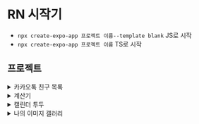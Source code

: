 # RN 시작기

- `npx create-expo-app 프로젝트 이름--template blank` JS로 시작
- `npx create-expo-app 프로젝트 이름` TS로 시작

## 프로젝트

<details>
<summary>카카오톡 친구 목록</summary>
<div markdown="1">
<img src="https://github.com/user-attachments/assets/e6079446-f05c-4caf-957d-610eaab35d4b"  width="200" height="400"/>

### 노치 영역

- 아이폰 X부터 생긴 화면 상하단의 영역을 노치라 부르며, 노치 영역 부터 렌더링
- 대처 방법
  1. 최상단 컴포넌트를 SafeAreaView 사용(안드로이드,아이폰)
  2. 라이브러리 사용()
     - `react-native-iphone-x-helper`(2022년 11월 부터 아카이빙 됨)
     - 대체 라이브러리 : `react-native-safe-area-context`

### 아이콘

- https://icons.expo.fyi/Index

### ScrollView vs FlatList

- ScrollView 역할 : 데이터가 단순히 화면에 벗어났을 때 스크롤을 생성해서 스와이프를 통해 벗어난 부분을 보여줄 수 있게 해주는데에 목적이 있음. 따라서 데이터의 양이 많지 않고 고정적일 때 사용(그러므로 friendList에 사용하기엔 적절하지 않음)
- FlatList : 한 번에 모든 데이터 대신에 화면에 보여지는 부분만을 렌더링 하기 때문에 스크롤 뷰에 비해 압도적인 성능을 보여줌.

### 스타일

- inline : 만약 서비스가 커지면 inline은 최적화 측면에서는 좋지 않음. 이유는 렌더링 될 때마다 새로운 object가 할당되기 때문
- StyleSheet : 어떤 스타일인지 또 한번 들어가봐야 하는 단점 있음
- Styled Component : 네이밍을 직접할 수 있으므로 StyleSheet보다 직관적

</div>
</details>

<details>
<summary>계산기</summary>
<div markdown="2">

### UI

- 직관적이게 하기 위해 flex로 행을 나눈 뒤, 위에서 아래로 UI 그리기
- 7 ~ 9, 4 ~ 6, 1 ~ 3 부분은 같은 로직이라 배열 생성 후 map함수로 로직단축

### TextView 글자 수에 따라 글자 크기 줄이기

- `adjustsFontSizeToFit` 사용,
- `numberOfLines` 속성 이용해 한 줄로
- `minimumFontScale` 이용해 최소 크기 지정

### UI와 로직 분리

- custom hook으로 UI와 로직 분리

</div>
</details>

<details>
<summary>캘린더 투두</summary>
<div markdown="3">

### UI

> - 배경 이미지를 전체적으로 먹이고 싶어 SafeAreaView가 아닌 그냥 View로 했고, FlastList에 statusBar의 높이 값 만큼 paddingTop을 주고 싶은 상황

1. react-native-iphont-x-helper 라이브러리를 이용해 statuBarHeight값을 구해 paddingTop에 주려고 했지만 더 이상은 사용하지 않는 라이브러리이며 테스트 기계가 iphone 15 pro라 height값이 정확하지 않았음
2. react-native-safe-area-context 라이브러리에 있는 ueSafeAreaInsets() 훅을 이용해 사용하려 했지만 SafeAreaProvider보다 먼저 선언이 되어 오류 발생

```js
export default function App() {
  const insets = useSafeAreaInsets()
  console.log(insets)
  ....
  return(
    <SafeAreaProvider>
     기존 코드 ...
    </SafeAreaProvider>
  )
}

```

3. SafeAreProvider 안에서 SafeAreaInsetsContext.Consumer를 이용해 구현

```js
<SafeAreaInsetsContext.Consumer>
  {(insets) => {
    console.log(insets); // {"bottom": 34, "left": 0, "right": 0, "top": 59}
    return (
      <FlatList
        contentContainerStyle={{ paddingTop: insets.top }}
        keyExtractor={(_, index) => `column-${index}`}
        data={columns}
        renderItem={renderItem}
        numColumns={7}
        ListHeaderComponent={ListHeaderComponent}
      />
    );
  }}
</SafeAreaInsetsContext.Consumer>
```

> - TextInput이 하단에 위치하는데 keyboard가 올라오면서 TextInput이 덮여지는 형상

1. KeyboardAvoidingView로 해결
2. keybord가 올라온 후 날짜를 누르면 키보드가 내려가지만 여백을 누르면 내려가지지 않아 최상단 컴포넌트를 Pressable로 수정 후 누르면 이벤트를 삭제하는 방식으로 수정

</div>
</details>

<details>
<summary>나의 이미지 갤러리</summary>
<div markdown="4">

### 내장 갤러리

- `expo-image-picker`를 이용한 갤러리

</div>
</details>
